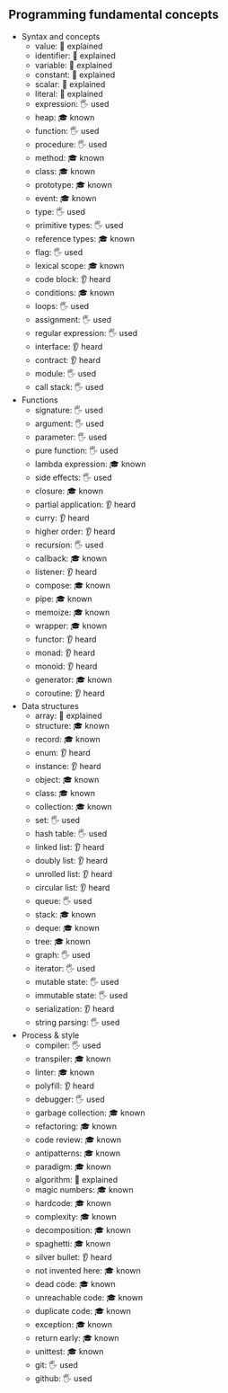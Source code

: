 ## Programming fundamental concepts

- Syntax and concepts
  - value: 🙋 explained
  - identifier: 🙋 explained
  - variable: 🙋 explained
  - constant: 🙋 explained
  - scalar: 🙋 explained
  - literal: 🙋 explained
  - expression: 🖐 used
  - heap: 🎓 known
  - function: 🖐 used
  - procedure: 🖐 used
  - method: 🎓 known
  - class: 🎓 known
  - prototype: 🎓 known
  - event: 🎓 known
  - type: 🖐 used
  - primitive types: 🖐 used
  - reference types: 🎓 known
  - flag: 🖐 used
  - lexical scope: 🎓 known
  - code block: 👂 heard
  - conditions: 🎓 known
  - loops: 🖐 used
  - assignment: 🖐 used
  - regular expression: 🖐 used
  - interface: 👂 heard
  - contract: 👂 heard
  - module: 🖐 used
  - call stack: 🖐 used
- Functions
  - signature: 🖐 used
  - argument: 🖐 used
  - parameter: 🖐 used
  - pure function: 🖐 used
  - lambda expression: 🎓 known
  - side effects: 🖐 used
  - closure: 🎓 known
  - partial application: 👂 heard
  - curry: 👂 heard
  - higher order: 👂 heard
  - recursion: 🖐 used
  - callback: 🎓 known
  - listener: 👂 heard
  - compose: 🎓 known
  - pipe: 🎓 known
  - memoize: 🎓 known
  - wrapper: 🎓 known
  - functor: 👂 heard
  - monad: 👂 heard
  - monoid: 👂 heard
  - generator: 🎓 known
  - coroutine: 👂 heard
- Data structures
  - array: 🙋 explained
  - structure: 🎓 known
  - record: 🎓 known
  - enum: 👂 heard
  - instance: 👂 heard
  - object: 🎓 known
  - class: 🎓 known
  - collection: 🎓 known
  - set: 🖐 used
  - hash table: 🖐 used
  - linked list: 👂 heard
  - doubly list: 👂 heard
  - unrolled list: 👂 heard
  - circular list: 👂 heard
  - queue: 🖐 used
  - stack: 🎓 known
  - deque: 🎓 known
  - tree: 🎓 known
  - graph: 🖐 used
  - iterator: 🖐 used
  - mutable state: 🖐 used
  - immutable state: 🖐 used
  - serialization: 👂 heard
  - string parsing: 🖐 used
- Process & style
  - compiler: 🖐 used
  - transpiler: 🎓 known
  - linter: 🎓 known
  - polyfill: 👂 heard
  - debugger: 🖐 used
  - garbage collection: 🎓 known
  - refactoring: 🎓 known
  - code review: 🎓 known
  - antipatterns: 🎓 known
  - paradigm: 🎓 known
  - algorithm: 🙋 explained
  - magic numbers: 🎓 known
  - hardcode: 🎓 known
  - complexity: 🎓 known
  - decomposition: 🎓 known
  - spaghetti: 🎓 known
  - silver bullet: 👂 heard
  - not invented here: 🎓 known
  - dead code: 🎓 known
  - unreachable code: 🎓 known
  - duplicate code: 🎓 known
  - exception: 🎓 known
  - return early: 🎓 known
  - unittest: 🎓 known
  - git: 🖐 used
  - github: 🖐 used
